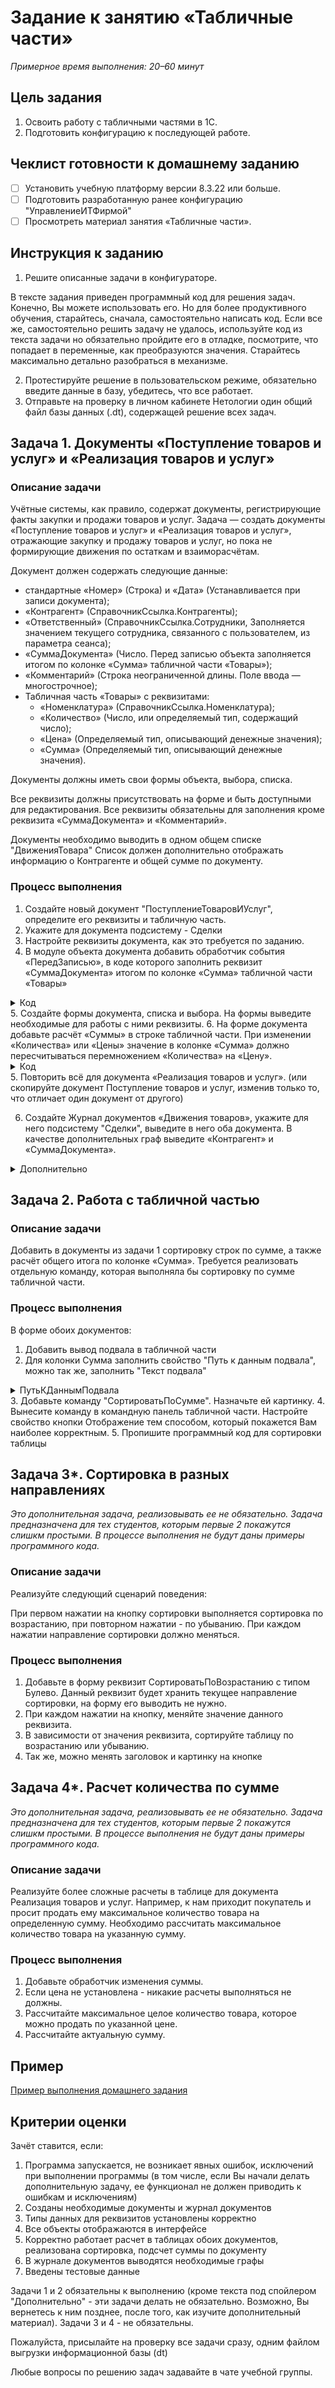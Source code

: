 # Задание к занятию «Табличные части»

*Примерное время выполнения: 20–60 минут*

## Цель задания

1. Освоить работу с табличными частями в 1С.
2. Подготовить конфигурацию к последующей работе.

## Чеклист готовности к домашнему заданию

- [ ] Установить учебную платформу версии 8.3.22 или больше.
- [ ] Подготовить разработанную ранее конфигурацию "УправлениеИТФирмой"
- [ ] Просмотреть материал занятия «Табличные части».

## Инструкция к заданию

1. Решите описанные задачи в конфигураторе.

В тексте задания приведен программный код для решения задач. Конечно, Вы можете использовать его. Но для более продуктивного обучения, старайтесь, сначала, самостоятельно написать код. Если все же, самостоятельно решить задачу не удалось, используйте код из текста задачи но обязательно пройдите его в отладке, посмотрите, что попадает в переменные, как преобразуются значения. Старайтесь максимально детально разобраться в механизме.

2. Протестируйте решение в пользовательском режиме, обязательно введите данные в базу, убедитесь, что все работает.
3. Отправьте на проверку в личном кабинете Нетологии один общий файл базы данных (.dt), содержащей решение всех задач.

## Задача 1. Документы «Поступление товаров и услуг» и «Реализация товаров и услуг»

### Описание задачи

Учётные системы, как правило, содержат документы, регистрирующие факты закупки и продажи товаров и услуг. Задача — создать документы «Поступление товаров и услуг» и «Реализация товаров и услуг», отражающие закупку и продажу товаров и услуг, но пока не формирующие движения по остаткам и взаиморасчётам.

Документ должен содержать следующие данные:
* стандартные «Номер» (Строка) и «Дата» (Устанавливается при записи документа);
* «Контрагент» (СправочникСсылка.Контрагенты);
* «Ответственный» (СправочникСсылка.Сотрудники, Заполняется значением текущего сотрудника, связанного с пользователем, из параметра сеанса);
* «СуммаДокумента» (Число. Перед записью объекта заполняется итогом по колонке «Сумма» табличной части «Товары»);
* «Комментарий» (Строка неограниченной длины. Поле ввода — многострочное);
* Табличная часть «Товары» с реквизитами:
  * «Номенклатура» (СправочникСсылка.Номенклатура);
  * «Количество» (Число, или определяемый тип, содержащий число);
  * «Цена» (Определяемый тип, описывающий денежные значения);
  * «Сумма» (Определяемый тип, описывающий денежные значения).

Документы должны иметь свои формы объекта, выбора, списка.

Все реквизиты должны присутствовать на форме и быть доступными для редактирования. Все реквизиты обязательны для заполнения кроме реквизита «СуммаДокумента» и «Комментарий».

Документы необходимо выводить в одном общем списке "ДвиженияТовара" Список должен дополнительно отображать информацию о Контрагенте и общей сумме по документу.

### Процесс выполнения

1. Создайте новый документ "ПоступлениеТоваровИУслуг", определите его реквизиты и табличную часть.
2. Укажите для документа подсистему - Сделки
3. Настройте реквизиты документа, как это требуется по заданию.
4. В модуле объекта документа добавить обработчик события «ПередЗаписью», в коде которого заполнить реквизит «СуммаДокумента» итогом по колонке «Сумма» табличной части «Товары»
<details>
  <summary>Код</summary>
  
  ```bsl
	СуммаДокумента = Товары.Итог("Сумма");
  ```
  
</details>
5. Создайте формы документа, списка и выбора. На формы выведите необходимые для работы с ними реквизиты.
6. На форме документа добавьте расчёт «Суммы» в строке табличной части. При изменении «Количества» или «Цены» значение в колонке «Сумма» должно пересчитываться перемножением «Количества» на «Цену».
<details>
  <summary>Код</summary>
  
  ```bsl
	&НаКлиенте
	Процедура ТоварыКоличествоПриИзменении(Элемент)
	
		РассчитатьСуммуСтроки();
	
	КонецПроцедуры

	&НаКлиенте
	Процедура ТоварыЦенаПриИзменении(Элемент)
	
		РассчитатьСуммуСтроки();
	
	КонецПроцедуры

	&НаКлиенте
	Процедура РассчитатьСуммуСтроки()
	
		ТекущиеДанные = Элементы.Товары.ТекущиеДанные;
		Если ТекущиеДанные = Неопределено Тогда
			Возврат;
		КонецЕсли;
	
		ТекущиеДанные.Сумма = ТекущиеДанные.Количество * ТекущиеДанные.Цена;
	
	КонецПроцедуры
  ```
  
</details>
5. Повторить всё для документа «Реализация товаров и услуг». (или скопируйте документ Поступление товаров и услуг, изменив только то, что отличает один документ от другого)

6. Создайте Журнал документов «Движения товаров», укажите для него подсистему "Сделки", выведите в него оба документа. В качестве дополнительных граф выведите «Контрагент» и «СуммаДокумента».

<details>
  <summary>Дополнительно</summary>
  
  Настройте командный интерфейс подсистемы "Сделки" так, чтобы с ним было удобно работать пользователю.
  
  Например, наверняка пользователь будет работать через журнал, но совсем убирать списки документов из интерфейса не правильно - можно расположить их в разделе "См. также"
  
</details>

## Задача 2. Работа с табличной частью

### Описание задачи

Добавить в документы из задачи 1 сортировку строк по сумме, а также расчёт общего итога по колонке «Сумма».
Требуется реализовать отдельную команду, которая выполняла бы сортировку по сумме табличной части.

### Процесс выполнения

В форме обоих документов:
1. Добавить вывод подвала в табличной части
2. Для колонки Сумма заполнить свойство "Путь к данным подвала", можно так же, заполнить "Текст подвала"
<details>
  <summary>ПутьКДаннымПодвала</summary>
  Объект.Товары.ИтогСумма  
</details>
3. Добавьте команду "СортироватьПоСумме". Назначьте ей картинку.
4. Вынесите команду в командную панель табличной части. Настройте свойство кнопки Отображение тем способом, который покажется Вам наиболее корректным.
5. Пропишите программный код для сортировки таблицы

## Задача 3*. Сортировка в разных направлениях

_Это дополнительная задача, реализовывать ее не обязательно._
_Задача предназначена для тех студентов, которым первые 2 покажутся слишкм простыми._
_В процессе выполнения не будут даны примеры программного кода._

### Описание задачи

Реализуйте следующий сценарий поведения:

При первом нажатии на кнопку сортировки выполняется сортировка по возрастанию, при повторном нажатии - по убыванию. При каждом нажатии направление сортировки должно меняться.

### Процесс выполнения

1. Добавьте в форму реквизит СортироватьПоВозрастанию с типом Булево. Данный реквизит будет хранить текущее направление сортировки, на форму его выводить не нужно.
2. При каждом нажатии на кнопку, меняйте значение данного реквизита.
3. В зависимости от значения реквизита, сортируйте таблицу по возрастанию или убыванию.
4. Так же, можно менять заголовок и картинку на кнопке

## Задача 4*. Расчет количества по сумме

_Это дополнительная задача, реализовывать ее не обязательно._
_Задача предназначена для тех студентов, которым первые 2 покажутся слишкм простыми._
_В процессе выполнения не будут даны примеры программного кода._

### Описание задачи

Реализуйте более сложные расчеты в таблице для документа Реализация товаров и услуг. Например, к нам приходит покупатель и просит продать ему максимальное количество товара на определенную сумму. Необходимо рассчитать максимальное количество товара на указанную сумму.

### Процесс выполнения

1. Добавьте обработчик изменения суммы.
2. Если цена не установлена - никакие расчеты выполняться не должны.
3. Рассчитайте максимальное целое количество товара, которое можно продать по указанной цене.
4. Рассчитайте актуальную сумму.

## Пример
[Пример выполнения домашнего задания](examples/HW_4_2_example.md)

## Критерии оценки

Зачёт ставится, если:
1. Программа запускается, не возникает явных ошибок, исключений при выполнении программы (в том числе, если Вы начали делать дополнительную задачу, ее функционал не должен приводить к ошибкам и исключениям)
2. Созданы необходимые документы и журнал документов
3. Типы данных для реквизитов установлены корректно
4. Все объекты отображаются в интерфейсе
5. Корректно работает расчет в таблицах обоих документов, реализована сортировка, подсчет суммы по документу
6. В журнале документов выводятся необходимые графы
7. Введены тестовые данные

Задачи 1 и 2 обязательны к выполнению (кроме текста под спойлером "Дополнительно" - эти задачи делать не обязательно. Возможно, Вы вернетесь к ним позднее, после того, как изучите дополнительный материал). Задачи 3 и 4 - не обязательны. 

Пожалуйста, присылайте на проверку все задачи сразу, одним файлом выгрузки информационной базы (dt)

Любые вопросы по решению задач задавайте в чате учебной группы.

